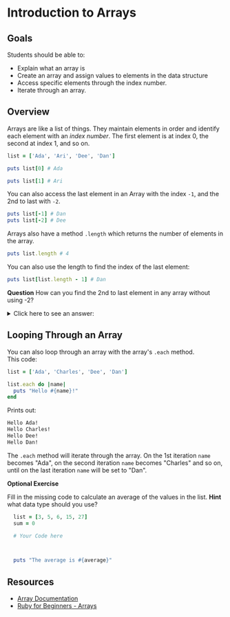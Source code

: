 # Introduction to Arrays

## Goals

Students should be able to:

- Explain what an array is
- Create an array and assign values to elements in the data structure
- Access specific elements through the index number.
- Iterate through an array.

## Overview

Arrays are like a list of things.  They maintain elements in order and identify each element with an _index number_.  The first element is at index 0, the second at index 1, and so on.

```ruby
list = ['Ada', 'Ari', 'Dee', 'Dan']

puts list[0] # Ada

puts list[1] # Ari
```

You can also access the last element in an Array with the index `-1`, and the 2nd to last with `-2`.

```ruby
puts list[-1] # Dan
puts list[-2] # Dee
```

Arrays also have a method `.length` which returns the number of elements in the array.

```ruby
puts list.length # 4
```

You can also use the length to find the index of the last element:

```ruby
puts list[list.length - 1] # Dan
```

**Question**  How can you find the 2nd to last element in any array without using -2?

<details>
  <summary>
    Click here to see an answer:
  </summary>

  `puts list[list.length -2]`
</details>

## Looping Through an Array

You can also loop through an array with the array's `.each` method.  
This code:

```ruby
list = ['Ada', 'Charles', 'Dee', 'Dan']

list.each do |name|
  puts "Hello #{name}!"
end
```

Prints out:

```bash
Hello Ada!
Hello Charles!
Hello Dee!
Hello Dan!
```

The `.each` method will iterate through the array.  On the 1st iteration `name` becomes "Ada", on the second iteration `name` becomes "Charles" and so on, until on the last iteration `name` will be set to "Dan".  

**Optional Exercise**

Fill in the missing code to calculate an average of the values in the list.  **Hint** what data type should you use?

```ruby
  list = [3, 5, 6, 15, 27]
  sum = 0

  # Your Code here



  puts "The average is #{average}"
```

## Resources

- [Array Documentation](https://ruby-doc.org/core/Array.html)
- [Ruby for Beginners - Arrays](http://ruby-for-beginners.rubymonstas.org/built_in_classes/arrays.html)